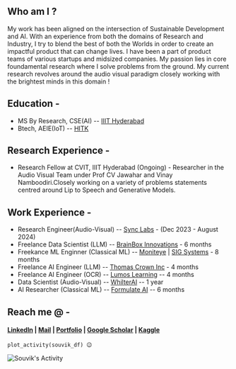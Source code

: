 ## Who am I ? 

My work has been aligned on the intersection of Sustainable Development and AI. With an experience from both the domains of Research and Industry, I try to blend the best of both the Worlds in order to create an impactful product that can change lives. I have been a part of product teams of various startups and midsized companies. My passion lies in core foundamental research where I solve problems from the ground. My current research revolves around the audio visual paradigm closely working with the brightest minds in this domain ! 
## Education -
- MS By Research, CSE(AI) -- [IIIT Hyderabad](https://www.iiit.ac.in/)
- Btech, AEIE(IoT) -- [HITK](https://www.heritageit.edu/)
## Research Experience -
- Research Fellow at CVIT, IIIT Hyderabad (Ongoing) - Researcher in the Audio Visual Team under Prof CV Jawahar and Vinay Namboodiri.Closely working on a variety of problems statements centred around Lip to Speech and Generative Models.
## Work Experience  -
- Research Engineer(Audio-Visual)      -- [Sync Labs](https://synclabs.so/) - (Dec 2023 - August 2024)
- Freelance Data Scientist (LLM)       -- [BrainBox Innovations](https://brainboxinnovations.com/) - 6 months
- Freekance ML Enginner (Classical ML) -- [Moniteye](https://www.moniteye.co.uk/) | [SIG Systems](https://sigsystems.com/) - 8 months
- Freelance AI Engineer (LLM)          -- [Thomas Crown Inc](https://opencorporates.com/companies/us_ca/1429802) - 4 months
- Freelance AI Engineer (OCR)          -- [Lumos Learning](https://www.lumoslearning.com/llwp/) -- 4 months
- Data Scientist (Audio-Visual)        -- [WhilterAI](https://www.whilter.ai/) -- 1 year           
- AI Researcher (Classical ML)         -- [Formulate AI](https://www.formulateai.in/) -- 6 months

## Reach me @ -
#### [LinkedIn](https://www.linkedin.com/in/souvikg544/) | [Mail](mailto:souvik.g@research.iiit.ac.in) | [Portfolio](https://souvikg544.github.io/) | [Google Scholar](https://scholar.google.com/citations?hl=en&user=-bSVllkAAAAJ) | [Kaggle](https://www.kaggle.com/souvikg544)


```
plot_activity(souvik_df) 😉 
```

![Souvik's Activity](https://github-readme-activity-graph.vercel.app/graph?username=souvikg544&theme=dracula)
